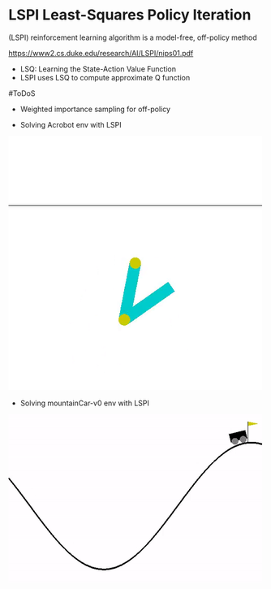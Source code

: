 # LSPI  Least-Squares Policy Iteration

(LSPI) reinforcement learning algorithm is a model-free, off-policy method

https://www2.cs.duke.edu/research/AI/LSPI/nips01.pdf

 - LSQ: Learning the State-Action Value Function
 - LSPI uses LSQ to compute approximate Q function


#ToDoS
- Weighted importance sampling for off-policy

- Solving Acrobot env with LSPI

![](Acrobot.gif)


- Solving mountainCar-v0 env with LSPI

![](MountainCar.gif)


